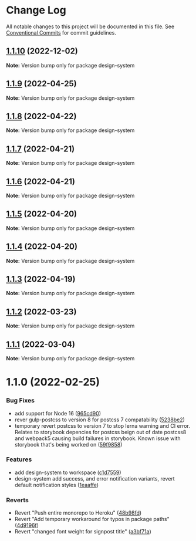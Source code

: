 # Change Log

All notable changes to this project will be documented in this file.
See [Conventional Commits](https://conventionalcommits.org) for commit guidelines.

## [1.1.10](https://github.com/coopdigital/coop-frontend/compare/design-system@1.1.9...design-system@1.1.10) (2022-12-02)

**Note:** Version bump only for package design-system





## [1.1.9](https://github.com/coopdigital/coop-frontend/compare/design-system@1.1.8...design-system@1.1.9) (2022-04-25)

**Note:** Version bump only for package design-system





## [1.1.8](https://github.com/coopdigital/coop-frontend/compare/design-system@1.1.7...design-system@1.1.8) (2022-04-22)

**Note:** Version bump only for package design-system





## [1.1.7](https://github.com/coopdigital/coop-frontend/compare/design-system@1.1.6...design-system@1.1.7) (2022-04-21)

**Note:** Version bump only for package design-system





## [1.1.6](https://github.com/coopdigital/coop-frontend/compare/design-system@1.1.5...design-system@1.1.6) (2022-04-21)

**Note:** Version bump only for package design-system





## [1.1.5](https://github.com/coopdigital/coop-frontend/compare/design-system@1.1.4...design-system@1.1.5) (2022-04-20)

**Note:** Version bump only for package design-system





## [1.1.4](https://github.com/coopdigital/coop-frontend/compare/design-system@1.1.3...design-system@1.1.4) (2022-04-20)

**Note:** Version bump only for package design-system





## [1.1.3](https://github.com/coopdigital/coop-frontend/compare/design-system@1.1.2...design-system@1.1.3) (2022-04-19)

**Note:** Version bump only for package design-system





## [1.1.2](https://github.com/coopdigital/coop-frontend/compare/design-system@1.1.1...design-system@1.1.2) (2022-03-23)

**Note:** Version bump only for package design-system





## [1.1.1](https://github.com/coopdigital/coop-frontend/compare/design-system@1.1.0...design-system@1.1.1) (2022-03-04)

**Note:** Version bump only for package design-system





# 1.1.0 (2022-02-25)


### Bug Fixes

* add support for Node 16 ([965cd90](https://github.com/coopdigital/coop-frontend/commit/965cd906a0b28665900457d34c8614dc20cb7a8a))
* rever gulp-postcss to version 8 for postcss 7 compatability ([5238be2](https://github.com/coopdigital/coop-frontend/commit/5238be294733dcf9a595bf6d96631858e28a4fa7))
* temporary revert postcss to version 7 to stop lerna warning and CI error.  Relates to storybook depencies for postcss beign out of date postcss8 and webpack5 causing build failures in storybook. Known issue with storybook that's being worked on ([59f9858](https://github.com/coopdigital/coop-frontend/commit/59f98580b083ffc2b45619e80ae2144931c00da6))


### Features

* add design-system to workspace ([c1d7559](https://github.com/coopdigital/coop-frontend/commit/c1d755912a7bf46b8c1af3bcc800aed6cca2bf47))
* design-system add success, and error notification variants, revert default notification styles ([1eaaffe](https://github.com/coopdigital/coop-frontend/commit/1eaaffe6042847fb8f13489df66867e1faf9c41f))


### Reverts

* Revert "Push entire monorepo to Heroku" ([48b98fd](https://github.com/coopdigital/coop-frontend/commit/48b98fd3d439891f81eaa4b4812f6e0560982759))
* Revert "Add temporary workaround for typos in package paths" ([4d9196f](https://github.com/coopdigital/coop-frontend/commit/4d9196f241ee3f9a4d26e514c6ed12c7104f22a6))
* Revert "changed font weight for signpost title" ([a3bf71a](https://github.com/coopdigital/coop-frontend/commit/a3bf71ab6bca63dd636d65aeac43e9a1b12c7fd0))
